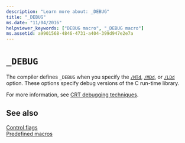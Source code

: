 ```yaml
---
description: "Learn more about: _DEBUG"
title: "_DEBUG"
ms.date: "11/04/2016"
helpviewer_keywords: ["DEBUG macro", "_DEBUG macro"]
ms.assetid: a9901568-4846-4731-a404-399d947e2e7a
---
```

# `_DEBUG`

The compiler defines `_DEBUG` when you specify the [`/MTd`](../build/reference/md-mt-ld-use-run-time-library.md), [`/MDd`](../build/reference/md-mt-ld-use-run-time-library.md), or [`/LDd`](../build/reference/md-mt-ld-use-run-time-library.md) option. These options specify debug versions of the C run-time library.

For more information, see [CRT debugging techniques](crt-debugging-techniques.md).

## See also

[Control flags](control-flags.md)\
[Predefined macros](../preprocessor/predefined-macros.md)
